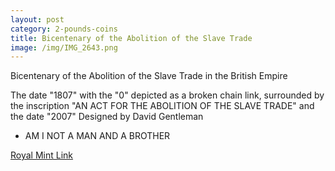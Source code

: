 ```yaml
---
layout: post
category: 2-pounds-coins
title: Bicentenary of the Abolition of the Slave Trade
image: /img/IMG_2643.png
---
```


Bicentenary of the Abolition of the Slave Trade in the British Empire

The date "1807" with the "0" depicted as a broken chain link, surrounded by the inscription "AN ACT FOR THE ABOLITION OF THE SLAVE TRADE" and the date "2007" Designed by David Gentleman

- AM I NOT A MAN AND A BROTHER

[Royal Mint Link](http://www.royalmint.com/discover/uk-coins/coin-design-and-specifications/two-pound-coin/2007-slave-trade)
